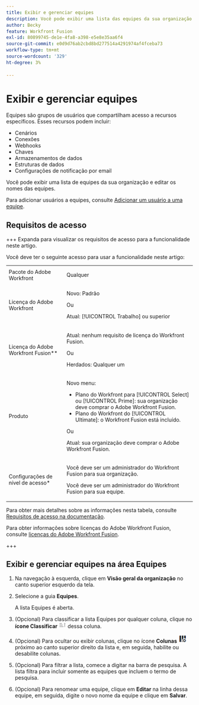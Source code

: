 ```yaml
---
title: Exibir e gerenciar equipes
description: Você pode exibir uma lista das equipes da sua organização e editar os nomes das equipes.
author: Becky
feature: Workfront Fusion
exl-id: 80899745-de1e-4fa8-a398-e5e8e35aa6f4
source-git-commit: e0d9d76ab2cbd8bd277514a4291974af4fceba73
workflow-type: tm+mt
source-wordcount: '329'
ht-degree: 3%

---
```


# Exibir e gerenciar equipes

Equipes são grupos de usuários que compartilham acesso a recursos específicos. Esses recursos podem incluir:

* Cenários
* Conexões
* Webhooks
* Chaves
* Armazenamentos de dados
* Estruturas de dados
* Configurações de notificação por email

Você pode exibir uma lista de equipes da sua organização e editar os nomes das equipes.

Para adicionar usuários a equipes, consulte [Adicionar um usuário a uma equipe](/help/workfront-fusion/set-up-and-manage-workfront-fusion/set-up-and-manage-orgs-and-teams/set-up-orgs-teams-and-users/add-a-user-to-a-team.md).

## Requisitos de acesso

+++ Expanda para visualizar os requisitos de acesso para a funcionalidade neste artigo.

Você deve ter o seguinte acesso para usar a funcionalidade neste artigo:

<table style="table-layout:auto">
 <col> 
 <col> 
 <tbody> 
  <tr> 
   <td role="rowheader">Pacote do Adobe Workfront</td> 
   <td> <p>Qualquer</p> </td> 
  </tr> 
  <tr data-mc-conditions=""> 
   <td role="rowheader">Licença do Adobe Workfront</td> 
   <td> <p>Novo: Padrão</p><p>Ou</p><p>Atual: [!UICONTROL Trabalho] ou superior</p> </td> 
  </tr> 
  <tr> 
   <td role="rowheader">Licença do Adobe Workfront Fusion**</td> 
   <td>
   <p>Atual: nenhum requisito de licença do Workfront Fusion.</p>
   <p>Ou</p>
   <p>Herdados: Qualquer um </p>
   </td> 
  </tr> 
  <tr> 
   <td role="rowheader">Produto</td> 
   <td>
   <p>Novo menu:</p> <ul><li>Plano do Workfront para [!UICONTROL Select] ou [!UICONTROL Prime]: sua organização deve comprar o Adobe Workfront Fusion.</li><li>Plano do Workfront do [!UICONTROL Ultimate]: o Workfront Fusion está incluído.</li></ul>
   <p>Ou</p>
   <p>Atual: sua organização deve comprar o Adobe Workfront Fusion.</p>
   </td> 
  </tr>
  <tr data-mc-conditions=""> 
   <td role="rowheader">Configurações de nível de acesso*</td> 
   <td> 
     <p>Você deve ser um administrador do Workfront Fusion para sua organização.</p>
     <p>Você deve ser um administrador do Workfront Fusion para sua equipe.</p>
   </td> 
  </tr> 
   </td> 
  </tr> 
 </tbody> 
</table>

Para obter mais detalhes sobre as informações nesta tabela, consulte [Requisitos de acesso na documentação](/help/workfront-fusion/references/licenses-and-roles/access-level-requirements-in-documentation.md).

Para obter informações sobre licenças do Adobe Workfront Fusion, consulte [licenças do Adobe Workfront Fusion](/help/workfront-fusion/set-up-and-manage-workfront-fusion/licensing-operations-overview/license-automation-vs-integration.md).

+++

## Exibir e gerenciar equipes na área Equipes

1. Na navegação à esquerda, clique em **Visão geral da organização** no canto superior esquerdo da tela.
1. Selecione a guia **Equipes**.

   A lista Equipes é aberta.

1. (Opcional) Para classificar a lista Equipes por qualquer coluna, clique no **ícone Classificar** ![ícone Classificar](assets/sort-icon.png) dessa coluna.
1. (Opcional) Para ocultar ou exibir colunas, clique no ícone **Colunas** ![Colunas](assets/columns-icon.png) próximo ao canto superior direito da lista e, em seguida, habilite ou desabilite colunas.
1. (Opcional) Para filtrar a lista, comece a digitar na barra de pesquisa. A lista filtra para incluir somente as equipes que incluem o termo de pesquisa.
1. (Opcional) Para renomear uma equipe, clique em **Editar** na linha dessa equipe, em seguida, digite o novo nome da equipe e clique em **Salvar**.
